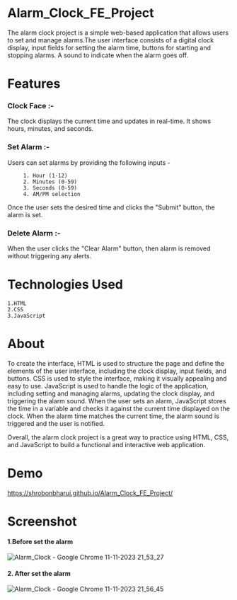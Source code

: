 # Alarm_Clock_FE_Project
  The alarm clock project is a simple web-based application that allows users to set and manage alarms.The user interface consists of a digital clock display, input fields for setting the alarm time, buttons for starting and stopping alarms. A sound  to indicate when the alarm goes off.

# Features 
### Clock Face :- 
  The clock displays the current time and updates in real-time. It shows hours, minutes, and seconds.
### Set Alarm :-
  Users can set alarms by providing the following inputs -

         1. Hour (1-12)
         2. Minutes (0-59)
         3. Seconds (0-59)
         4. AM/PM selection
  Once the user sets the desired time and clicks the "Submit" button, the alarm is set.
 ###  Delete Alarm :-
  When the user clicks the "Clear Alarm" button, then alarm is removed without triggering any alerts.
  # Technologies Used
  
    1.HTML 
    2.CSS 
    3.JavaScript
   # About
  To create the interface, HTML is used to structure the page and define the elements of the user interface, including the clock display, input fields, and buttons. CSS is used to style the interface, making it visually appealing and easy to use.
  JavaScript is used to handle the logic of the application, including setting and managing alarms, updating the clock display, and triggering the alarm sound. When the user sets an alarm, JavaScript stores the time in a variable and checks it against the current time displayed on the clock. When the alarm time matches the current time, the alarm sound is triggered and the user is notified.

  Overall, the alarm clock project is a great way to practice using HTML, CSS, and JavaScript to build a functional and interactive web application.
# Demo
   https://shrobonbharui.github.io/Alarm_Clock_FE_Project/
# Screenshot
 #### 1.Before set the alarm 
  ![Alarm_Clock - Google Chrome 11-11-2023 21_53_27](https://github.com/shrobonbharui/Alarm_Clock_FE_Project/assets/137638109/a2aef1b4-6096-46ee-8ede-0f03e6cde24c)


 
#### 2. After set the alarm
 ![Alarm_Clock - Google Chrome 11-11-2023 21_56_45](https://github.com/shrobonbharui/Alarm_Clock_FE_Project/assets/137638109/ab53f9c5-93ba-4cd7-b06b-c1be093d82be)

